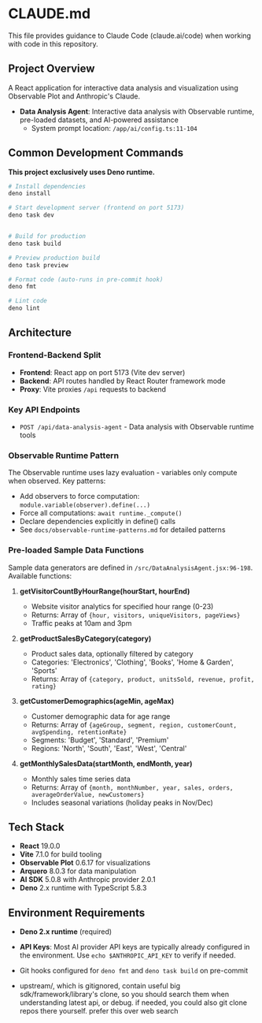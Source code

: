 # CLAUDE.md

This file provides guidance to Claude Code (claude.ai/code) when working with code in this repository.

## Project Overview

A React application for interactive data analysis and visualization using Observable Plot and Anthropic's Claude.

- **Data Analysis Agent**: Interactive data analysis with Observable runtime, pre-loaded datasets, and AI-powered assistance
  - System prompt location: `/app/ai/config.ts:11-104`

## Common Development Commands

**This project exclusively uses Deno runtime.**

```bash
# Install dependencies
deno install

# Start development server (frontend on port 5173)
deno task dev


# Build for production
deno task build

# Preview production build
deno task preview

# Format code (auto-runs in pre-commit hook)
deno fmt

# Lint code
deno lint
```

## Architecture

### Frontend-Backend Split

- **Frontend**: React app on port 5173 (Vite dev server)
- **Backend**: API routes handled by React Router framework mode
- **Proxy**: Vite proxies `/api` requests to backend

### Key API Endpoints

- `POST /api/data-analysis-agent` - Data analysis with Observable runtime tools

### Observable Runtime Pattern

The Observable runtime uses lazy evaluation - variables only compute when observed. Key patterns:

- Add observers to force computation: `module.variable(observer).define(...)`
- Force all computations: `await runtime._compute()`
- Declare dependencies explicitly in define() calls
- See `docs/observable-runtime-patterns.md` for detailed patterns

### Pre-loaded Sample Data Functions

Sample data generators are defined in `/src/DataAnalysisAgent.jsx:96-198`. Available functions:

1. **getVisitorCountByHourRange(hourStart, hourEnd)**
   - Website visitor analytics for specified hour range (0-23)
   - Returns: Array of `{hour, visitors, uniqueVisitors, pageViews}`
   - Traffic peaks at 10am and 3pm

2. **getProductSalesByCategory(category)**
   - Product sales data, optionally filtered by category
   - Categories: 'Electronics', 'Clothing', 'Books', 'Home & Garden', 'Sports'
   - Returns: Array of `{category, product, unitsSold, revenue, profit, rating}`

3. **getCustomerDemographics(ageMin, ageMax)**
   - Customer demographic data for age range
   - Returns: Array of `{ageGroup, segment, region, customerCount, avgSpending, retentionRate}`
   - Segments: 'Budget', 'Standard', 'Premium'
   - Regions: 'North', 'South', 'East', 'West', 'Central'

4. **getMonthlySalesData(startMonth, endMonth, year)**
   - Monthly sales time series data
   - Returns: Array of `{month, monthNumber, year, sales, orders, averageOrderValue, newCustomers}`
   - Includes seasonal variations (holiday peaks in Nov/Dec)

## Tech Stack

- **React** 19.0.0
- **Vite** 7.1.0 for build tooling
- **Observable Plot** 0.6.17 for visualizations
- **Arquero** 8.0.3 for data manipulation
- **AI SDK** 5.0.8 with Anthropic provider 2.0.1
- **Deno** 2.x runtime with TypeScript 5.8.3

## Environment Requirements

- **Deno 2.x runtime** (required)
- **API Keys**: Most AI provider API keys are typically already configured in the environment. Use `echo $ANTHROPIC_API_KEY` to verify if needed.
- Git hooks configured for `deno fmt` and `deno task build` on pre-commit

- upstream/, which is gitignored, contain useful big sdk/framework/library's clone, so you should search them when understanding latest api, or debug. if needed, you could also git clone repos there yourself. prefer this over web search

